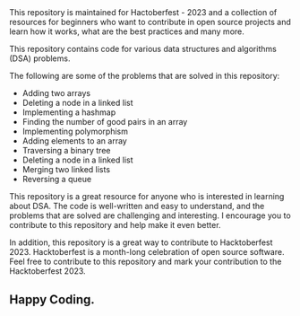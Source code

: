 ##

This repository is maintained for Hactoberfest - 2023 and a collection of resources for beginners who want to contribute in open source projects and learn how it works, what are the best practices and many more.

This repository contains code for various data structures and algorithms (DSA) problems. 

The following are some of the problems that are solved in this repository:

* Adding two arrays
* Deleting a node in a linked list
* Implementing a hashmap
* Finding the number of good pairs in an array
* Implementing polymorphism
* Adding elements to an array
* Traversing a binary tree
* Deleting a node in a linked list
* Merging two linked lists
* Reversing a queue

This repository is a great resource for anyone who is interested in learning about DSA. The code is well-written and easy to understand, and the problems that are solved are challenging and interesting. I encourage you to contribute to this repository and help make it even better.

In addition, this repository is a great way to contribute to Hacktoberfest 2023. Hacktoberfest is a month-long celebration of open source software. Feel free to contribute to this repository and mark your contribution to the Hacktoberfest 2023.

## Happy Coding.
